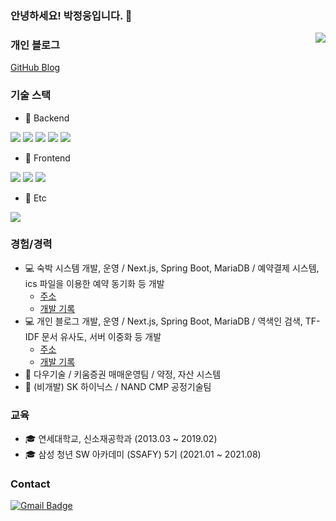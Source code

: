 ### 안녕하세요! 박정웅입니다. 👋
<img align='right' src="http://mazassumnida.wtf/api/v2/generate_badge?boj=toto9091">

### 개인 블로그
[GitHub Blog](https://parkjeongwoong.github.io/)

### 기술 스택
- 📘 Backend

<img src="https://img.shields.io/badge/Java-007396?style=flat-square&logo=Java&logoColor=white"/></a>
<img src="https://img.shields.io/badge/Spring-6cb33f?style=flat-square&logo=Spring&logoColor=white"/></a>
<img src="https://img.shields.io/badge/MySQL-e5ba1f?style=flat-square&logo=MySQL&logoColor=white"/></a>
<img src="https://img.shields.io/badge/Oracle-de1b1f?style=flat-square&logo=Oracle&logoColor=white"/></a>
<img src="https://img.shields.io/badge/C-a8b8cc?style=flat-square&logo=C&logoColor=white"/></a>

- 📕 Frontend

<img src="https://img.shields.io/badge/JavaScript-ffb13b?style=flat-square&logo=JavaScript&logoColor=white"/></a>
<img src="https://img.shields.io/badge/React-10c8ed?style=flat-square&logo=React&logoColor=white"/></a>
<img src="https://img.shields.io/badge/Next.js-000000?style=flat-square&logo=Next.js&logoColor=white"/></a>

- 📒 Etc

<img src="https://img.shields.io/badge/Git-e93104?style=flat-square&logo=Git&logoColor=white"/></a>


### 경험/경력
- 💻 숙박 시스템 개발, 운영 / Next.js, Spring Boot, MariaDB / 예약결제 시스템, ics 파일을 이용한 예약 동기화 등 개발
  - [주소](https://yeoyeo.kr)
  - [개발 기록](https://dvlprjw.notion.site/4a867eb55db440e5a67b3cac160c75cd?pvs=4)
- 💻 개인 블로그 개발, 운영 / Next.js, Spring Boot, MariaDB / 역색인 검색, TF-IDF 문서 유사도, 서버 이중화 등 개발
  - [주소](https://parkjeongwoong.github.io)
  - [개발 기록](https://dvlprjw.notion.site/FE-BE-e5100ee2b45540e29f4e0fc77af4878b?pvs=4)
- 🏢 다우기술 / 키움증권 매매운영팀 / 약정, 자산 시스템
- 🏢 (비개발) SK 하이닉스 / NAND CMP 공정기술팀


### 교육
- 🎓 연세대학교, 신소재공학과 (2013.03 ~ 2019.02)
- 🎓 삼성 청년 SW 아카데미 (SSAFY) 5기 (2021.01 ~ 2021.08)


### Contact
[![Gmail Badge](https://img.shields.io/badge/Gmail-D14836?style=flat&logo=Gmail&logoColor=white)](mailto:dvlprjw@gmail.com) 

<!--
**ParkJeongwoong/ParkJeongwoong** is a ✨ _special_ ✨ repository because its `README.md` (this file) appears on your GitHub profile.

Here are some ideas to get you started:

- 🔭 I’m currently working on ...
- 🌱 I’m currently learning ...
- 👯 I’m looking to collaborate on ...
- 🤔 I’m looking for help with ...
- 💬 Ask me about ...
- 📫 How to reach me: ...
- 😄 Pronouns: ...
- ⚡ Fun fact: ...
-->
